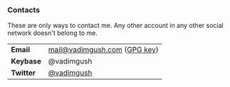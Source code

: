 ### Contacts

These are only ways to contact me. Any other account in any other social network doesn't belong to me.

|   |   |
|---|---|
| **Email** | mail@vadimgush.com ([GPG key](public.txt)) |
| **Keybase** | @vadimgush |
| **Twitter** | [@vadimgush](https://twitter.com/vadimgush) |
